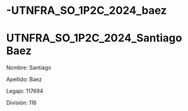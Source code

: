 # -UTNFRA_SO_1P2C_2024_baez

# UTNFRA_SO_1P2C_2024_Santiago Baez

Nombre: Santiago


Apellido: Baez



Legajo: 117694




División: 116
